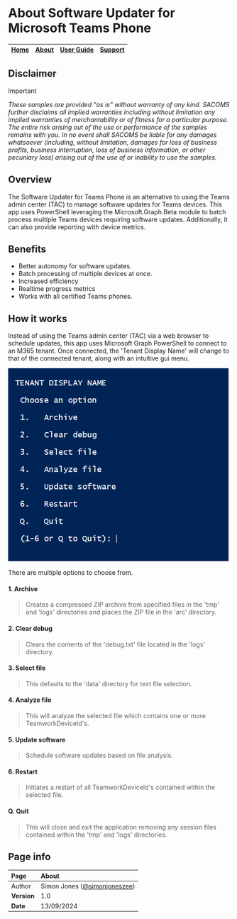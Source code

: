 # About Software Updater for Microsoft Teams Phone

| [Home](README.md) | [About](about.md) | [User Guide](user.md) | [Support](support.md) | 
| --- | --- | --- | --- |

## Disclaimer
> [!IMPORTANT]
> _These samples are provided "as is" without warranty of any kind. SACOMS further disclaims all implied warranties including without limitation any implied warranties of merchantability or of fitness for a particular purpose. The entire risk arising out of the use or performance of the samples remains with you. In no event shall SACOMS be liable for any damages whatsoever (including, without limitation, damages for loss of business profits, business interruption, loss of business information, or other pecuniary loss) arising out of the use of or inability to use the samples._

## Overview
The Software Updater for Teams Phone is an alternative to using the Teams admin center (TAC) to manage software updates for Teams devices. This app uses PowerShell leveraging the Microsoft.Graph.Beta module to batch process multiple Teams devices requiring software updates. Additionally, it can also provide reporting with device metrics.

## Benefits
* Better autonomy for software updates.
* Batch processing of multiple devices at once.
* Increased efficiency
* Realtime progress metrics
* Works with all certified Teams phones.
  
## How it works
Instead of using the Teams admin center (TAC) via a web browser to schedule updates, this app uses Microsoft Graph PowerShell to connect to an M365 tenant.
Once connected, the 'Tenant Display Name' will change to that of the connected tenant, along with an intuitive gui menu.

![image](https://github.com/SimonJonesZEE/MicrosoftTeamsPhone-SoftwareUpdater/blob/main/assets/options-menu-gui.png)

There are multiple options to choose from.
#### 1. Archive
> Creates a compressed ZIP archive from specified files in the 'tmp' and 'logs' directories and places the ZIP file in the 'arc' directory.
#### 2. Clear debug
> Clears the contents of the 'debug.txt' file located in the 'logs' directory.
#### 3. Select file 
> This defaults to the 'data' directory for text file selection.
#### 4. Analyze file 
> This will analyze the selected file which contains one or more TeamworkDeviceId's.
#### 5. Update software
> Schedule software updates based on file analysis.
#### 6. Restart 
> Initiates a restart of all TeamworkDeviceId's contained within the selected file.
#### Q. Quit
> This will close and exit the application removing any session files contained within the 'tmp' and 'logs' directories.
   
## Page info

| Page | About |
| :--- | :--- |
| Author | Simon Jones ([@simonjoneszee](https://github.com/simonjoneszee)) |
| **Version** | 1.0 |
| **Date** | 13/09/2024 |
